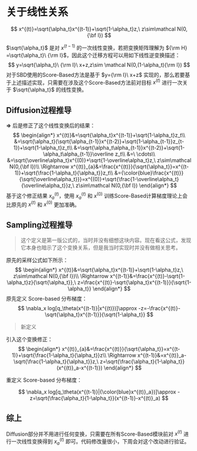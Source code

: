 # 关于线性关系
$$
x^{(t)}=\sqrt{\alpha_t}x^{(t-1)}+\sqrt{1-\alpha_t}z,\ z\sim\mathcal N(0,{\bf I})
$$

$\sqrt{\alpha_t}$ 是对 $x^{(t-1)}$ 的一次线性变换，若把变换矩阵理解为 ${\rm H} =\sqrt{\alpha_t}\ {\rm I}$，因此这个迁移方程可以用如下线性逆变换描述：
$$
y=\sqrt{\alpha_t}\ {\rm I}\ x+z,z\sim \mathcal N(0,(1-\alpha_t){\rm I})
$$
对于SBD使用的Score-Based方法是基于 $y={\rm I}\ x+z$ 实现的，那么若要基于上述描述实现，只需要在涉及这个Score-Based方法前对目标 $x^{(t)}$ 进行一次关于 $\sqrt{\alpha_t}$ 的线性变换。

## Diffusion过程推导

**$\Rightarrow$** 后是修正了这个线性变换后的结果：
$$
\begin{align*}
x^{(t)}&=\sqrt{\alpha_t}x^{(t-1)}+\sqrt{1-\alpha_t}z_t\\
&=\sqrt{\alpha_t}(\sqrt{\alpha_{t-1}}x^{(t-2)}+\sqrt{1-\alpha_{t-1}}z_{t-1})+\sqrt{1-\alpha_t}z_t\\
&=\sqrt{\alpha_t\alpha_{t-1}}x^{(t-2)}+\sqrt{1-\alpha_t\alpha_{t-1}}\overline z_t\\
&=\ \cdots\\
&=\sqrt{\overline\alpha_t}x^{(0)}+\sqrt{1-\overline\alpha_t}z,\ z\sim\mathcal N(0,{\bf I})\\
\Rightarrow x^{(t)}_{a}&=\frac{x^{(t)}}{\sqrt{\alpha_t}}=x^{(t-1)}+\sqrt{\frac{1-\alpha_t}{\alpha_t}}z_t\\
&={\color{blue}\frac{x^{(t)}}{\sqrt{\overline\alpha_t}}}=x^{(0)}+\sqrt{\frac{1-\overline\alpha_t}{\overline\alpha_t}}z,\ z\sim\mathcal N(0,{\bf I})
\end{align*}
$$
基于这个修正结果 $x^{(t)}_{a}$，使用 $x^{(t)}_{a}$ 和 $x^{(0)}$ 训练Score-Based计算梯度理论上会比原先的 $x^{(t)}$ 和 $x^{(0)}$ 更加准确。

## Sampling过程推导

> 这个定义是第一版公式的，当时并没有细想这块内容。现在看这公式，发现它本身也暗示了这个变换关系，但是我当时实现时并没有做相关思考。

原先的采样公式如下所示：
$$
\begin{align*}
x^{(t)}&=\sqrt{\alpha_t}x^{(t-1)}+\sqrt{1-\alpha_t}z,\ z\sim\mathcal N(0,{\bf I})\\
\Rightarrow x^{(t-1)}&=\frac{x^{(t)}-\sqrt{1-\alpha_t}z}{\sqrt{\alpha_t}},\ z=\frac{x^{(t)}-\sqrt{\alpha_t}x^{(t-1)}}{\sqrt{1-\alpha_t}}
\end{align*}
$$
原先定义 Score-based 分布梯度：
$$
\nabla_x log[q_\theta(x^{(t-1)}|x^{(t)})]\approx -z=-\frac{x^{(t)}-\sqrt{\alpha_t}x^{(t-1)}}{\sqrt{1-\alpha_t}}
$$
> 新定义

引入这个变换修正：
$$
\begin{align*}
x^{(t)}_{a}&=\frac{x^{(t)}}{\sqrt{\alpha_t}}=x^{(t-1)}+\sqrt{\frac{1-\alpha_t}{\alpha_t}}z\\
\Rightarrow x^{(t-1)}&=x^{(t)}_a-\sqrt{\frac{1-\alpha_t}{\alpha_t}}z,\ z=\sqrt{\frac{\alpha_t}{1-\alpha_t}}(x^{(t)}_a-x^{(t-1)})
\end{align*}
$$

重定义 Score-based 分布梯度：

$$
\nabla_x log[q_\theta(x^{(t-1)}|{\color{blue}x^{(t)}_a})]\approx -z=\sqrt{\frac{\alpha_t}{1-\alpha_t}}(x^{(t-1)}-x^{(t)}_a)
$$

## 综上

Diffusion部分并不用进行任何变换，只需要在所有Score-Based模块前对 $x^{(t)}$ 进行一次线性变换得到 $x^{(t)}_{a}$ 即可。代码修改量很小，下周会对这个改动进行验证。
